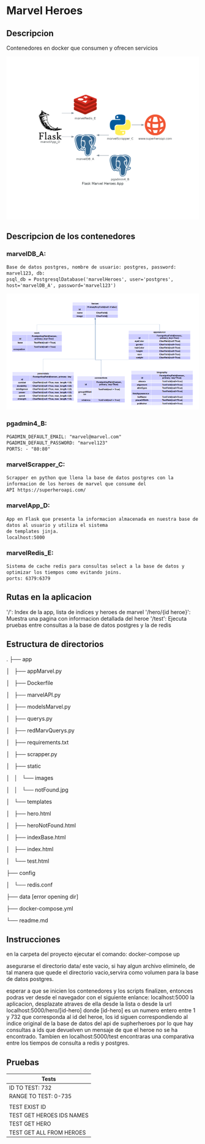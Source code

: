 # Marvel Heroes

## Descripcion

Contenedores en docker que consumen y ofrecen servicios

![Screenshot](diagrama2.png)

## Descripcion de los contenedores

### marvelDB_A: 
    Base de datos postgres, nombre de usuario: postgres, password: marvel123, db: 
    psql_db = PostgresqlDatabase('marvelHeroes', user='postgres', host='marvelDB_A', password='marvel123')
![Screenshot](diagrama1.png)

### pgadmin4_B:
    PGADMIN_DEFAULT_EMAIL: "marvel@marvel.com"
    PGADMIN_DEFAULT_PASSWORD: "marvel123"
    PORTS: - "80:80"

### marvelScrapper_C:
    Scrapper en python que llena la base de datos postgres con la informacion de los heroes de marvel que consume del
    API https://superheroapi.com/ 

### marvelApp_D:
    App en Flask que presenta la informacion almacenada en nuestra base de datos al usuario y utiliza el sistema
    de templates jinja.
    localhost:5000

### marvelRedis_E:
    Sistema de cache redis para consultas select a la base de datos y optimizar los tiempos como evitando joins.
    ports: 6379:6379

## Rutas en la aplicacion

'/': Index de la app, lista de indices y heroes de marvel 
'/hero/{id heroe}': Muestra una pagina con informacion detallada del heroe
'/test': Ejecuta pruebas entre consultas a la base de datos postgres y la de redis

## Estructura de directorios
.
├── app

│   ├── appMarvel.py

│   ├── Dockerfile


│   ├── marvelAPI.py

│   ├── modelsMarvel.py

│   ├── querys.py

│   ├── redMarvQuerys.py


│   ├── requirements.txt

│   ├── scrapper.py

│   ├── static

│   │   └── images

│   │       └── notFound.jpg

│   └── templates

│       ├── hero.html

│       ├── heroNotFound.html

│       ├── indexBase.html

│       ├── index.html

│       └── test.html

├── config

│   └── redis.conf

├── data [error opening dir]

├── docker-compose.yml

└── readme.md

## Instrucciones

en la carpeta del proyecto ejecutar el comando:
    docker-compose up

asegurarse el directorio data/ este vacio, si hay algun archivo eliminelo, de tal manera que quede el 
directorio vacio,servira como volumen para la base de datos postgres.

esperar a que se inicien los contenedores y los scripts finalizen, entonces podras ver desde el navegador
con el siguiente enlance: localhost:5000 la aplicacion, desplazate atraves de ella desde la lista o desde
la url localhost:5000/hero/[id-hero] donde [id-hero] es un numero entero entre 1 y 732 que corresponda al 
id del heroe, los id siguen correspondiendo al indice original de la base de datos del api de supherheroes
por lo que hay consultas a ids que devuelven un mensaje de que el heroe no se ha encontrado. Tambien en
localhost:5000/test encontraras una comparativa entre los tiempos de consulta a redis y postgres.

## Pruebas

|                                   Tests                                     |
|-----------------------------------------------------------------------------|
| ID TO TEST: 732                                                             |
| RANGE TO TEST: 0-735                                                        |
| 	                          |   SIN REDIS 	      |    CON REDIS          |
| TEST EXIST ID 	          | 0.006963968276977539  |	0.00035953521728515625|
| TEST GET HEROES IDS NAMES   |	0.010428667068481445  |	0.00020456314086914062|
| TEST GET HERO 	          | 0.009013652801513672  |	0.00018215179443359375|
| TEST GET ALL FROM HEROES 	  | 3.9903736114501953 	  | 0.11438941955566406   |

